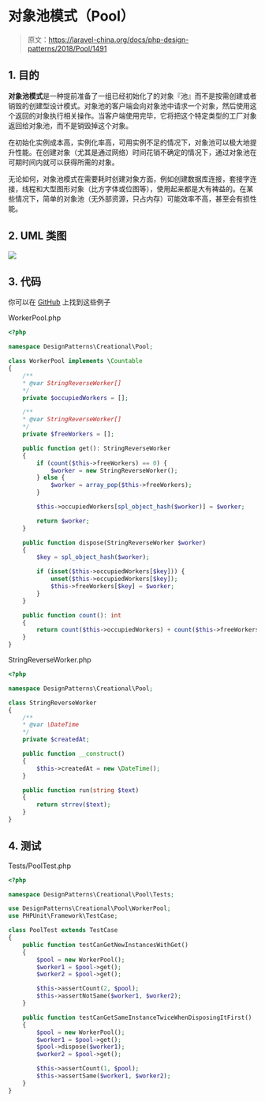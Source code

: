 # 对象池模式（Pool）

> 原文：https://laravel-china.org/docs/php-design-patterns/2018/Pool/1491

## 1. 目的

**对象池模式**是一种提前准备了一组已经初始化了的对象『池』而不是按需创建或者销毁的创建型设计模式。对象池的客户端会向对象池中请求一个对象，然后使用这个返回的对象执行相关操作。当客户端使用完毕，它将把这个特定类型的工厂对象返回给对象池，而不是销毁掉这个对象。

在初始化实例成本高，实例化率高，可用实例不足的情况下，对象池可以极大地提升性能。在创建对象（尤其是通过网络）时间花销不确定的情况下，通过对象池在可期时间内就可以获得所需的对象。

无论如何，对象池模式在需要耗时创建对象方面，例如创建数据库连接，套接字连接，线程和大型图形对象（比方字体或位图等），使用起来都是大有裨益的。在某些情况下，简单的对象池（无外部资源，只占内存）可能效率不高，甚至会有损性能。

## 2. UML 类图

![](https://lccdn.phphub.org/uploads/images/201803/19/1/25wLqKYU4b.png)

## 3. 代码

你可以在 [GitHub](https://github.com/domnikl/DesignPatternsPHP/tree/master/Creational/Pool) 上找到这些例子

WorkerPool.php

```php
<?php

namespace DesignPatterns\Creational\Pool;

class WorkerPool implements \Countable
{
    /**
    * @var StringReverseWorker[]
    */
    private $occupiedWorkers = [];

    /**
    * @var StringReverseWorker[]
    */
    private $freeWorkers = [];

    public function get(): StringReverseWorker
    {
        if (count($this->freeWorkers) == 0) {
            $worker = new StringReverseWorker();
        } else {
            $worker = array_pop($this->freeWorkers);
        }

        $this->occupiedWorkers[spl_object_hash($worker)] = $worker;

        return $worker;
    }

    public function dispose(StringReverseWorker $worker)
    {
        $key = spl_object_hash($worker);

        if (isset($this->occupiedWorkers[$key])) {
            unset($this->occupiedWorkers[$key]);
            $this->freeWorkers[$key] = $worker;
        }
    }

    public function count(): int
    {
        return count($this->occupiedWorkers) + count($this->freeWorkers);
    }
}
```

StringReverseWorker.php

```php
<?php

namespace DesignPatterns\Creational\Pool;

class StringReverseWorker
{
    /**
    * @var \DateTime
    */
    private $createdAt;

    public function __construct()
    {
        $this->createdAt = new \DateTime();
    }

    public function run(string $text)
    {
        return strrev($text);
    }
}
```

## 4. 测试

Tests/PoolTest.php

```php
<?php

namespace DesignPatterns\Creational\Pool\Tests;

use DesignPatterns\Creational\Pool\WorkerPool;
use PHPUnit\Framework\TestCase;

class PoolTest extends TestCase
{
    public function testCanGetNewInstancesWithGet()
    {
        $pool = new WorkerPool();
        $worker1 = $pool->get();
        $worker2 = $pool->get();

        $this->assertCount(2, $pool);
        $this->assertNotSame($worker1, $worker2);
    }

    public function testCanGetSameInstanceTwiceWhenDisposingItFirst()
    {
        $pool = new WorkerPool();
        $worker1 = $pool->get();
        $pool->dispose($worker1);
        $worker2 = $pool->get();

        $this->assertCount(1, $pool);
        $this->assertSame($worker1, $worker2);
    }
}
```